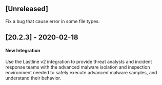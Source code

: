 ## [Unreleased]
Fix a bug that cause error in some file types.

## [20.2.3] - 2020-02-18
#### New Integration
Use the Lastline v2 integration to provide threat analysts and incident response teams with the advanced malware isolation and inspection environment needed to safely execute advanced malware samples, and understand their behavior.